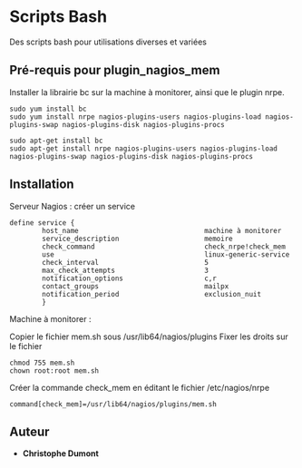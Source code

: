 # Scripts Bash

Des scripts bash pour utilisations diverses et variées 

## Pré-requis pour plugin_nagios_mem

Installer la librairie bc sur la machine à monitorer, ainsi que le plugin nrpe. 
```
sudo yum install bc
sudo yum install nrpe nagios-plugins-users nagios-plugins-load nagios-plugins-swap nagios-plugins-disk nagios-plugins-procs

sudo apt-get install bc
sudo apt-get install nrpe nagios-plugins-users nagios-plugins-load nagios-plugins-swap nagios-plugins-disk nagios-plugins-procs
```
## Installation

Serveur Nagios : créer un service  
```
define service {
        host_name                               machine à monitorer
        service_description                     memoire
        check_command                           check_nrpe!check_mem
        use                                     linux-generic-service
        check_interval                          5
        max_check_attempts                      3
        notification_options                    c,r
        contact_groups                          mailpx
        notification_period                     exclusion_nuit
        }
```
Machine à monitorer :  

Copier le fichier mem.sh sous /usr/lib64/nagios/plugins
Fixer les droits sur le fichier 
```
chmod 755 mem.sh
chown root:root mem.sh
``` 
Créer la commande check_mem en éditant le fichier /etc/nagios/nrpe
```
command[check_mem]=/usr/lib64/nagios/plugins/mem.sh
```
## Auteur

* **Christophe Dumont** 
